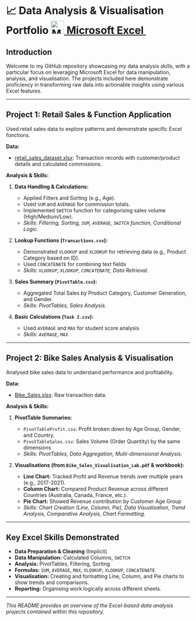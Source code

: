 # 📈 Data Analysis & Visualisation Portfolio <a href="https://www.microsoft.com/en-us/microsoft-365/excel" target="_blank" rel="noreferrer"><img src="https://img.icons8.com/color/24/000000/microsoft-excel-2019--v1.png" width="36" height="36" alt="Microsoft Excel"/> **Microsoft Excel** </a>&nbsp;  

## Introduction

Welcome to my GitHub repository showcasing my data analysis skills, with a particular focus on leveraging Microsoft Excel for data manipulation, analysis, and visualisation. The projects included here demonstrate proficiency in transforming raw data into actionable insights using various Excel features.

---

## Project 1: Retail Sales & Function Application

Used retail sales data to explore patterns and demonstrate specific Excel functions.

**Data:**
* [retail_sales_dataset.xlsx](https://justit831-my.sharepoint.com/:x:/g/personal/justincracium_bootcamp_justit_co_uk/EW2mJFN6GN5HsUmKJ7xwof8BzJZ2j_6W3MkodqCRU0OeTg?e=gv4sLz): Transaction records with customer/product details and calculated commissions.

**Analysis & Skills:**

1.  **Data Handling & Calculations:**
    * Applied Filters and Sorting (e.g., Age).
    * Used `SUM` and `AVERAGE` for commission totals.
    * Implemented `SWITCH` function for categorising sales volume (High/Medium/Low).
    * *Skills: Filtering, Sorting, `SUM`, `AVERAGE`, `SWITCH` function, Conditional Logic.*

2.  **Lookup Functions (`Transactions.csv`):**
    * Demonstrated `VLOOKUP` and `XLOOKUP` for retrieving data (e.g., Product Category based on ID).
    * Used `CONCATENATE` for combining text fields
    * *Skills: `VLOOKUP`, `XLOOKUP`, `CONCATENATE`, Data Retrieval.*

3.  **Sales Summary (`PivotTable.csv`):**
    * Aggregated Total Sales by Product Category, Customer Generation, and Gender.
    * *Skills: PivotTables, Sales Analysis.*

4.  **Basic Calculations (`Task 2.csv`):**
    * Used `AVERAGE` and `MAX` for student score analysis
    * *Skills: `AVERAGE`, `MAX`.*

---

## Project 2: Bike Sales Analysis & Visualisation

Analysed bike sales data to understand performance and profitability.

**Data:**
* [Bike_Sales.xlsx](https://justit831-my.sharepoint.com/:x:/g/personal/justincracium_bootcamp_justit_co_uk/Ea9shnOX2U9PjWQRBPGOXAEBVYqYAD8unbfY-DwmdoUdig): Raw transaction data.

**Analysis & Skills:**

1.  **PivotTable Summaries:**
    * `PivotTableProfit.csv`: Profit broken down by Age Group, Gender, and Country.
    * `PivotTableSales.csv`: Sales Volume (Order Quantity) by the same dimensions
    * *Skills: PivotTables, Data Aggregation, Multi-dimensional Analysis.*

2.  **Visualisations (from `Bike_Sales_Visualisation_Lab.pdf` & workbook):**
    * **Line Chart:** Tracked Profit and Revenue trends over multiple years (e.g., 2017-2021).
    * **Column Chart:** Compared Product Revenue across different Countries (Australia, Canada, France, etc.).
    * **Pie Chart:** Showed Revenue contribution by Customer Age Group
    * *Skills: Chart Creation (Line, Column, Pie), Data Visualisation, Trend Analysis, Comparative Analysis, Chart Formatting.*


---

## Key Excel Skills Demonstrated

* **Data Preparation & Cleaning** (Implicit)
* **Data Manipulation:** Calculated Columns, `SWITCH`
* **Analysis:** PivotTables, Filtering, Sorting
* **Formulas:** `SUM`, `AVERAGE`, `MAX`, `VLOOKUP`, `XLOOKUP`, `CONCATENATE`
* **Visualisation:** Creating and formatting Line, Column, and Pie charts to show trends and comparisons.
* **Reporting:** Organising work logically across different sheets.

---

*This README provides an overview of the Excel-based data analysis projects contained within this repository.*
